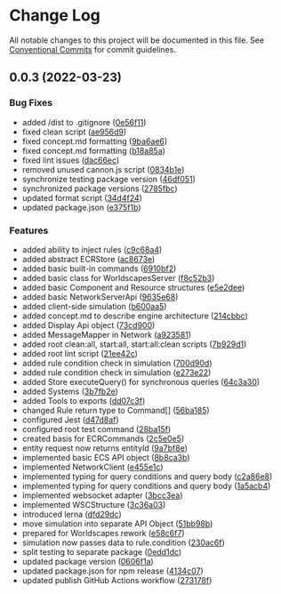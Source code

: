 # Change Log

All notable changes to this project will be documented in this file.
See [Conventional Commits](https://conventionalcommits.org) for commit guidelines.

## 0.0.3 (2022-03-23)


### Bug Fixes

* added /dist to .gitignore ([0e56f11](https://github.com/worldscapes/engine/commit/0e56f1146ae2fdf13b79c09dba7f57ce466dcaed))
* fixed clean script ([ae956d9](https://github.com/worldscapes/engine/commit/ae956d998041ca953cbbbc3373b2d0604196c2b4))
* fixed concept.md formatting ([9ba6ae6](https://github.com/worldscapes/engine/commit/9ba6ae6b2058dca15db3838ccc48f7ef27e7e418))
* fixed concept.md formatting ([b18a85a](https://github.com/worldscapes/engine/commit/b18a85a63c8b9e6ecc2270532d3e1a749091eb47))
* fixed lint issues ([dac66ec](https://github.com/worldscapes/engine/commit/dac66ec21b2038bf5df64b446b87e7f23ae595c1))
* removed unused cannon.js script ([0834b1e](https://github.com/worldscapes/engine/commit/0834b1e776461407a4f9af8bf3b75769f6a1e22f))
* synchronize testing package version ([46df051](https://github.com/worldscapes/engine/commit/46df0516039a7ceb1bcbe1bd63fe4e98e6fd3946))
* synchronized package versions ([2785fbc](https://github.com/worldscapes/engine/commit/2785fbc524355b61ab211ffd75a9f908f1d47bbb))
* updated format script ([34d4f24](https://github.com/worldscapes/engine/commit/34d4f2400130b4fb693cf4c5e1e4bd126c03d335))
* updated package.json ([e375f1b](https://github.com/worldscapes/engine/commit/e375f1bb6240c5eb07cdd575ec148518b726d3fc))


### Features

* added ability to inject rules ([c9c68a4](https://github.com/worldscapes/engine/commit/c9c68a4cc5b237596ad977cc4c18a42ad30d3052))
* added abstract ECRStore ([ac8673e](https://github.com/worldscapes/engine/commit/ac8673ec9717b88cbeacd028756237360437a387))
* added basic built-in commands ([6910bf2](https://github.com/worldscapes/engine/commit/6910bf286992fbad661a85d293a6436ea8126d25))
* added basic class for WorldscapesServer ([f8c52b3](https://github.com/worldscapes/engine/commit/f8c52b37a530998daaa15e8d9b74cd71ab6510d0))
* added basic Component and Resource structures ([e5e2dee](https://github.com/worldscapes/engine/commit/e5e2dee8d9738550724515742f410bfd35814832))
* added basic NetworkServerApi ([9635e68](https://github.com/worldscapes/engine/commit/9635e6895bdcc831207e1514097b7b3c156679bc))
* added client-side simulation ([b600aa5](https://github.com/worldscapes/engine/commit/b600aa5e8d265f2f923475a2ae5f97cdba7cb681))
* added concept.md to describe engine architecture ([214cbbc](https://github.com/worldscapes/engine/commit/214cbbcf24886598640a2c8ed5ca1021443e504a))
* added Display Api object ([73cd900](https://github.com/worldscapes/engine/commit/73cd900c619f3917122103378f4aa1bf98951ab1))
* added MessageMapper in Network ([a923581](https://github.com/worldscapes/engine/commit/a923581154b65a33831e003d1e96cf574ea52981))
* added root clean:all, start:all, start:all:clean scripts ([7b929d1](https://github.com/worldscapes/engine/commit/7b929d1508ddacae204f796b9d190d732be5727b))
* added root lint script ([21ee42c](https://github.com/worldscapes/engine/commit/21ee42c5e8d234678334237f1a6842abde0e28b3))
* added rule condition check in simulation ([700d90d](https://github.com/worldscapes/engine/commit/700d90d282e0babd67a601f6754a7bcb339d04ed))
* added rule condition check in simulation ([e273e22](https://github.com/worldscapes/engine/commit/e273e220889fac7cb3ff2b11f1fbefe93d819a65))
* added Store executeQuery() for synchronous queries ([64c3a30](https://github.com/worldscapes/engine/commit/64c3a30caa689c1a18e9ecbd85dbfea535ad33cd))
* added Systems ([3b7fb2e](https://github.com/worldscapes/engine/commit/3b7fb2e9629b85e9467ffd6254262c2ac150fcfd))
* added Tools to exports ([dd07c3f](https://github.com/worldscapes/engine/commit/dd07c3f3e41bc7d204e43441a725c76acc23a475))
* changed Rule return type to Command[] ([56ba185](https://github.com/worldscapes/engine/commit/56ba185b8af6006743323debe73533f345277a1e))
* configured Jest ([d47d8af](https://github.com/worldscapes/engine/commit/d47d8af3ed1e9ef64e42aa095d3d647213449b14))
* configured root test command ([28ba15f](https://github.com/worldscapes/engine/commit/28ba15fa6015be62f07a8f2d67d81f62e6bb372f))
* created basis for ECRCommands ([2c5e0e5](https://github.com/worldscapes/engine/commit/2c5e0e58c3df94a8b836b3a9e2156c0ec1b967f6))
* entity request now returns entityId ([9a7bf8e](https://github.com/worldscapes/engine/commit/9a7bf8e450d409697000595125980b1e3a70ab36))
* implemented basic ECS API object ([8b8ca3b](https://github.com/worldscapes/engine/commit/8b8ca3b31a6ac709d5ad98528ed4ee2bee9327d0))
* implemented NetworkClient ([e455e1c](https://github.com/worldscapes/engine/commit/e455e1c3f6df020c88b2e7ccdd2672bac8837603))
* implemented typing for query conditions and query body ([c2a86e8](https://github.com/worldscapes/engine/commit/c2a86e8b48e503f30bc60154d07076febc6ef9bf))
* implemented typing for query conditions and query body ([1a5acb4](https://github.com/worldscapes/engine/commit/1a5acb4fd1efc4df4e0fa35520b2833b871359a1))
* implemented websocket adapter ([3bcc3ea](https://github.com/worldscapes/engine/commit/3bcc3ea58eeb38ef50a50ba421fdeeb8f6ee62c4))
* implemented WSCStructure ([3c36a03](https://github.com/worldscapes/engine/commit/3c36a037c2b3588d38c700027b4d314ecf64b224))
* introduced lerna ([dfd29dc](https://github.com/worldscapes/engine/commit/dfd29dcbe992e6c5cf77e71f98c744460d54eafa))
* move simulation into separate API Object ([51bb98b](https://github.com/worldscapes/engine/commit/51bb98b31d7dd7fba7d9a54867bc3e9dd3a777c1))
* prepared for Worldscapes rework ([e58c6f7](https://github.com/worldscapes/engine/commit/e58c6f7f949cd450a5f36d287dde50be11a110f1))
* simulation now passes data to rule.condition ([230ac6f](https://github.com/worldscapes/engine/commit/230ac6f77d4262b361d506c4cc61002b162c36e5))
* split testing to separate package ([0edd1dc](https://github.com/worldscapes/engine/commit/0edd1dc0af8b39e83d1bcca6ababa0359be173ba))
* updated package version ([0606f1a](https://github.com/worldscapes/engine/commit/0606f1a04635e1e9c806228ecbaf5986c7d8f213))
* updated package.json for npm release ([4134c07](https://github.com/worldscapes/engine/commit/4134c07b5d26b184d77d6dc0e66e810ce9d56675))
* updated publish GitHub Actions workflow ([273178f](https://github.com/worldscapes/engine/commit/273178fb04c3c67e10484e9cb35a8d50fdaea173))
